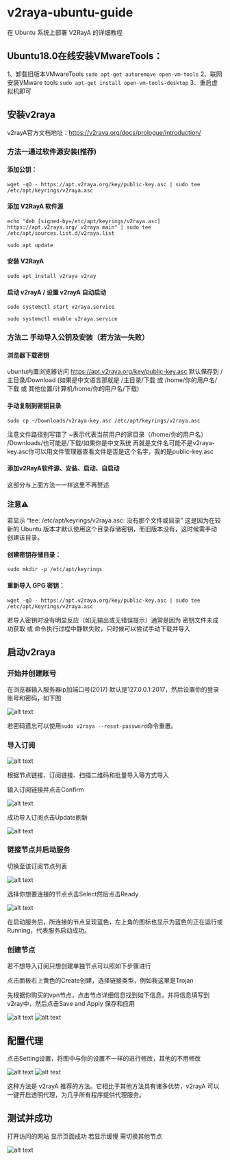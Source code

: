 # v2raya-ubuntu-guide
在 Ubuntu 系统上部署 V2RayA 的详细教程


## Ubuntu18.0在线安装VMwareTools：
1、卸载旧版本VMwareTools
`sudo apt-get autoremove open-vm-tools`
2、联网安装VMware tools
`sudo apt-get install open-vm-tools-desktop`
3、重启虚拟机即可

## 安装v2raya
v2rayA官方文档地址：https://v2raya.org/docs/prologue/introduction/
### 方法一通过软件源安装(推荐)
#### 添加公钥：
`wget -qO - https://apt.v2raya.org/key/public-key.asc | sudo tee /etc/apt/keyrings/v2raya.asc` 
#### 添加 V2RayA 软件源
`echo "deb [signed-by=/etc/apt/keyrings/v2raya.asc] https://apt.v2raya.org/ v2raya main" | sudo tee /etc/apt/sources.list.d/v2raya.list`

`sudo apt update`
#### 安装 V2RayA
`sudo apt install v2raya v2ray`
#### 启动 v2rayA / 设置 v2rayA 自动启动
`sudo systemctl start v2raya.service`

`sudo systemctl enable v2raya.service`
### 方法二 手动导入公钥及安装（若方法一失败）
#### 浏览器下载密钥
ubuntu内置浏览器访问 https://apt.v2raya.org/key/public-key.asc 默认保存到 /主目录/Download (如果是中文语言那就是 /主目录/下载 或 /home/你的用户名/下载 或 其他位置/计算机/home/你的用户名/下载)
#### 手动复制到密钥目录
  `sudo cp ~/Downloads/v2raya-key.asc /etc/apt/keyrings/v2raya.asc` 
  
注意文件路径别写错了 ~表示代表当前用户的家目录（/home/你的用户名） /Downloads/也可能是/下载/如果你是中文系统 再就是文件名可能不是v2raya-key.asc你可以用文件管理器查看文件是否是这个名字，我的是public-key.asc
#### 添加v2RayA软件源、安装、启动、自启动
这部分与上面方法一一样这里不再赘述
### 注意⚠️ 
若显示 “tee: /etc/apt/keyrings/v2raya.asc: 没有那个文件或目录” 这是因为在较新的 Ubuntu 版本才默认使用这个目录存储密钥，而旧版本没有，这时候需手动创建该目录。
#### 创建密钥存储目录：
`sudo mkdir -p /etc/apt/keyrings`
#### 重新导入 GPG 密钥：
`wget -qO - https://apt.v2raya.org/key/public-key.asc | sudo tee /etc/apt/keyrings/v2raya.asc`

若导入密钥时没有明显反应（如无输出或无错误提示）通常是因为 密钥文件未成功获取 或 命令执行过程中静默失败，只时候可以尝试手动下载并导入
## 启动v2raya
### 开始并创建账号
在浏览器输入服务器ip加端口号(2017) 默认是127.0.0.1:2017，然后设置你的登录账号和密码，如下图

![alt text](46659585-8df6-4c74-8a69-6e4b7dc5103d.png)

若密码遗忘可以使用`sudo v2raya --reset-password`命令重置。
### 导入订阅
![alt text](d64c8ce9-3244-44bc-bf4e-04c3c243cce6.png)

根据节点链接、订阅链接、扫描二维码和批量导入等方式导入

输入订阅链接并点击Confirm

![alt text](640bc803-7643-4de4-bac5-34b5de53376f.png)

成功导入订阅点击Update刷新

![alt text](798e86f7-908b-446f-853b-1f4ee9c9d477.png)
### 链接节点并启动服务
切换至该订阅节点列表

![alt text](ba929706-08b5-4423-8f78-7136c95b2ad7.png)

选择你想要连接的节点点击Select然后点击Ready

![alt text](cb6a21a8-821d-4304-9c11-9407641aa52a.png)

在启动服务后，所连接的节点呈现蓝色，左上角的图标也显示为蓝色的正在运行或Running，代表服务启动成功。
### 创建节点
若不想导入订阅只想创建单独节点可以照如下步骤进行

点击面板右上黄色的Create创建，选择链接类型，例如我这里是Trojan

先根据你购买的vpn节点，点击节点详细信息找到如下信息，并将信息填写到v2ray中，然后点击Save and Apply 保存和应用

![alt text](image-3.png)
![alt text](image-4.png)
## 配置代理
点击Setting设置，将图中与你的设置不一样的进行修改，其他的不用修改

![alt text](image.png)
![alt text](image-1.png)

这种方法是 v2rayA 推荐的方法。它相比于其他方法具有诸多优势，v2rayA 可以一键开启透明代理，为几乎所有程序提供代理服务。
## 测试并成功
打开访问的网站 显示页面成功 若显示缓慢 需切换其他节点

![alt text](image-5.png)

